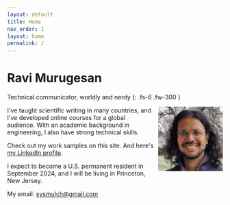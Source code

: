 ```yaml
---
layout: default
title: Home
nav_order: 1
layout: home
permalink: /
---
```


# Ravi Murugesan

Technical communicator, worldly and nerdy
{: .fs-6 .fw-300 }

<img style="float: right; max-width: 30%; margin-left:10px;" src="images/Photograph.jpg">

I've taught scientific writing in many countries, and I've developed online courses for a global audience. With an academic background in engineering, I also have strong technical skills.

Check out my work samples on this site. And here's [my LinkedIn profile](https://www.linkedin.com/in/ravimurugesan/).

I expect to become a U.S. permanent resident in September 2024, and I will be living in Princeton, New Jersey.

My email: <sysmulch@gmail.com>
